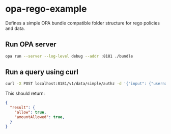 # opa-rego-example

Defines a simple OPA bundle compatible folder structure for rego policies and data.

## Run OPA server

```bash
opa run --server --log-level debug --addr :8181 ./bundle
```

## Run a query using curl

```bash
curl -X POST localhost:8181/v1/data/simple/authz -d '{"input": {"username": "marcel"}}' | jq
```

This should return:

```json
{
  "result": {
    "allow": true,
    "amountAllowed": true,
  }
}
```
